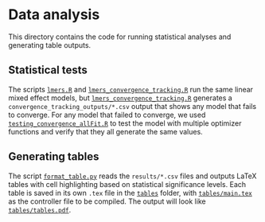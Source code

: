 # Data analysis

This directory contains the code for running statistical analyses and generating table outputs.


## Statistical tests

The scripts [`lmers.R`](lmers.R) and [`lmers_convergence_tracking.R`](lmers_convergence_tracking.R) run the same linear mixed effect models, but [`lmers_convergence_tracking.R`](lmers_convergence_tracking.R) generates a `convergence_tracking_outputs/*.csv` output that shows any model that fails to converge. For any model that failed to converge, we used [`testing_convergence_allFit.R`](testing_convergence_allFit.R) to test the model with multiple optimizer functions and verify that they all generate the same values.

## Generating tables

The script [`format_table.py`](format_table.py) reads the `results/*.csv` files and outputs LaTeX tables with cell highlighting based on statistical significance levels. Each table is saved in its own `.tex` file in the [`tables`](tables) folder, with [`tables/main.tex`](tables/main.tex) as the controller file to be compiled. The output will look like [`tables/tables.pdf`](tables/tables.pdf).
